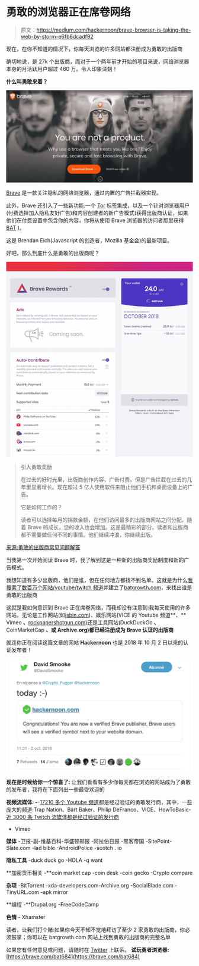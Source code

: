# 勇敢的浏览器正在席卷网络

> 原文：<https://medium.com/hackernoon/brave-browser-is-taking-the-web-by-storm-e6fb6dcadf92>

现在，在你不知道的情况下，你每天浏览的许多网站都注册成为勇敢的出版商

确切地说，是 27k 个出版商，而对于一个两年前才开始的项目来说，网络浏览器本身的月活跃用户超过 460 万。令人印象深刻！

**什么叫勇敢来着？**

![](img/c00ef42b2bf2a4d55e715c93d9f6c1b6.png)

[Brave](https://brave.com/hac724) 是一款关注隐私的网络浏览器，通过内置的广告拦截器实现。

此外，Brave 还引入了一些新功能:一个 [Tor](https://www.torproject.org/) 标签集成，以及一个针对浏览器用户(付费选择加入隐私友好广告)和内容创建者的新广告模式(获得出版商认证，如果他们在付费设置中包含你的内容，你将从使用 Brave 浏览器的访问者那里获得 [BAT](https://basicattentiontoken.org) )。

这是 Brendan Eich(Javascript 的创造者，Mozilla 基金会)的最新项目。

好吧，那么到底什么是勇敢的出版商呢？

![](img/7fe2e3e233b4d70cd943e29849780bd0.png)

> 引入勇敢奖励
> 
> 在过去的好时光里，出版商创作内容，广告付费。但是广告拦截在过去的几年里显著增长。现在超过 5 亿人使用软件来阻止他们手机和桌面设备上的广告。
> 
> 它是如何工作的？
> 
> 读者可以选择每月的捐款金额，在他们访问最多的出版商网站之间分配。随着 Brave 的成长，您的收入也会增加。这是最精彩的部分。读者和出版商都不需要做任何不同的事情。他们继续冲浪，你继续出版。

[来源:勇敢的出版商常见问题解答](https://brave.com/publishers/)

当我第一次开始阅读 Brave 时，我了解到这是一种新的出版商奖励制度和新的广告模式。

我想知道有多少出版商，他们是谁，但在任何地方都找不到名单。这就是为什么[我搜索了数百万个网站/youtube/twitch 频道](/@MaxenceCornet/ive-run-a-script-to-detect-brave-browser-bat-publishers-amongst-the-top-1m-ranked-website-from-7a994e873f5e)并建立了[batgrowth.com](https://batgrowth.com/)，来找出谁是勇敢的出版商

这就是我如何意识到 Brave 正在席卷网络，而我却没有注意到:我每天使用的许多网站，无论是工作网站(如[jsbin.com](https://jsbin.com/))、娱乐网站(VICE 的 Youtube 频道**、** Vimeo **、**[rockpapershotgun.com](https://rockpapershotgun.com/))还是工具网站(DuckDuckGo **、** CoinMarketCap **、或 Archive.org)都已经注册成为 Brave 认证的出版商**

就连你正在阅读这篇文章的网站 **Hackernoon** 也是 2018 年 10 月 2 日以来的认证发布者！

![](img/c50e1e5c5c24ef275a257f439416f111.png)

**现在是时候给你一个惊喜了:** 让我们看看有多少你每天都在浏览的网站成为了勇敢的发布者，我将在下面列出一些最受欢迎的

**视频流媒体:
-**-[17210 多个 Youtube 频道](https://batgrowth.com/publishers/youtube)都是经过验证的勇敢发行商，其中，一些庞大的频道:Trap Nation、Bart Baker、Philip DeFranco、VICE、HowToBasic- [近 3000 条 Twitch 流媒体都是经过验证的发行商](https://batgrowth.com/publishers/twitch)
- Vimeo

**媒体** -卫报-副-维基百科-华盛顿邮报
-阿拉伯日报
-黑客帝国
-SitePoint-Slate.com
-lad bible
-AndroidPolice
-scotch . io

**隐私工具** -duck duck go
-HOLA
-q want

**加密货币相关
-**coin market cap
-coin desk
-coin gecko
-Crypto compare

**杂项** -BitTorrent
-xda-developers.com-Archive.org
-SocialBlade.com
-TinyURL.com
-apk mirror

**编程
-**Drupal.org
-FreeCodeCamp

**色情** - Xhamster

读者，让我们打个赌:如果你今天不知不觉地拜访了至少 2 家勇敢的出版商，你必须鼓掌；你可以在 batgrowth.com 网站上找到勇敢的出版商的完整名单

如果您有任何意见或问题，请随时在 [Twitter](https://twitter.com/MaxenceCornet) 上联系。
**试玩勇者浏览器:**[https://brave.com/bat684](https://brave.com/bat684)